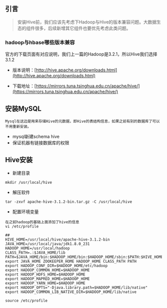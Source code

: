 ## 引言

> 安装Hive前，我们应该先考虑下Hadoop与Hive的版本兼容问题。大数据生态的组件很多，后续新增其它组件也要优先考虑此类问题。

### hadoop与hbase哪些版本兼容

官方的下载页面有对应说明，我们上一篇的Hadoop是3.2.1，所以Hive我们选择 3.1.2

* 版本说明：[http://hive.apache.org/downloads.html](http://hive.apache.org/downloads.html)

* 下载地址：[https://mirrors.tuna.tsinghua.edu.cn/apache/hive/](https://mirrors.tuna.tsinghua.edu.cn/apache/hive/)

## 安装MySQL

```
Mysql在这边是用来存储Hive的元数据，即Hive的表结构信息，如果之前有别的数据库了可以不用重新安装。
```

* mysql新建schema hive
* 保证机器有链接数据库的权限

## Hive安装

* 新建目录

```
mkdir /usr/local/hive
```

* 解压软件

```
tar -zxvf apache-hive-3.1.2-bin.tar.gz -C /usr/local/hive
```

* 配置环境变量

```
在之前hadoop的基础上面添加了hive的信息
vi /etc/profile
```

```
## 
HIVE_HOME=/usr/local/hive/apache-hive-3.1.2-bin
JAVA_HOME=/usr/local/java/jdk1.8.0_231
HADOOP_HOME=/usr/local/hadoop
CLASS_PATH=.:$JAVA_HOME/lib
PATH=$JAVA_HOME/bin:$HADOOP_HOME/bin:$HADOOP_HOME/sbin:$PATH:$HIVE_HOME/bin
export JAVA_HOME ZOOKEEPER_HOME HADOOP_HOME CLASS_PATH PATH
export HADOOP_CONF_DIR=$HADOOP_HOME/etc/hadoop
export HADOOP_COMMON_HOME=$HADOOP_HOME
export HADOOP_HDFS_HOME=$HADOOP_HOME
export HADOOP_MAPRED_HOME=$HADOOP_HOME
export HADOOP_YARN_HOME=$HADOOP_HOME
export HADOOP_OPTS="-Djava.library.path=$HADOOP_HOME/lib/native"
export HADOOP_COMMON_LIB_NATIVE_DIR=$HADOOP_HOME/lib/native

source /etc/profile
```



